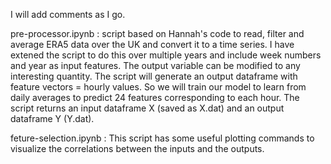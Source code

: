 I will add comments as I go.

pre-processor.ipynb :  script based on Hannah's code to read, filter and average ERA5 data over the UK and convert it to a time series. I have extened the script to do this over multiple years and include week numbers and year as input features. The output variable can be modified to any interesting quantity. The script will generate an output dataframe with feature vectors = hourly values. So we will train our model to learn from daily averages to predict 24 features corresponding to each hour. The script returns an input dataframe X (saved as X.dat) and an output dataframe Y (Y.dat).

feture-selection.ipynb : This script has some useful plotting commands to visualize the correlations between the inputs and the outputs.
